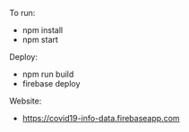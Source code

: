 To run:
- npm install
- npm start

Deploy:
- npm run build
- firebase deploy

Website:
- https://covid19-info-data.firebaseapp.com